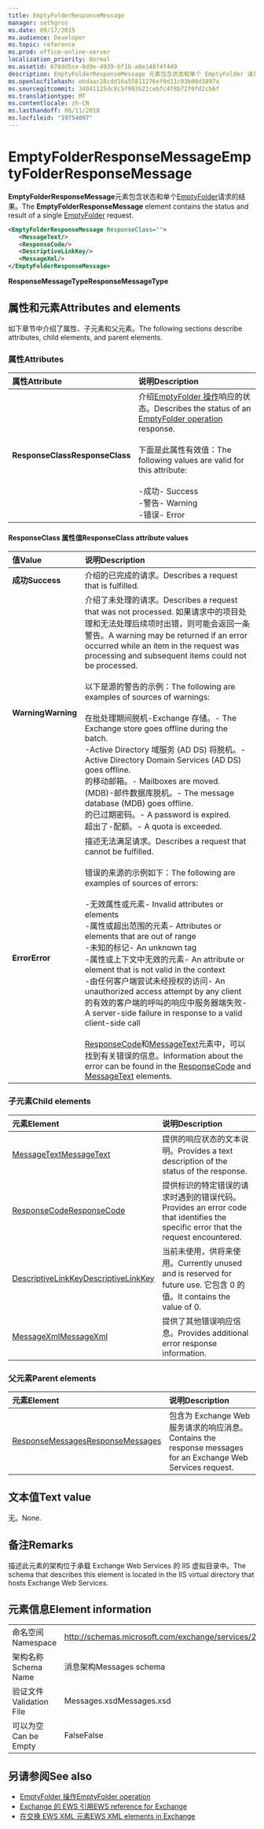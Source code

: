 ```yaml
---
title: EmptyFolderResponseMessage
manager: sethgros
ms.date: 09/17/2015
ms.audience: Developer
ms.topic: reference
ms.prod: office-online-server
localization_priority: Normal
ms.assetid: 678dd5ce-8d9e-4939-bf1b-a8e148f4f449
description: EmptyFolderResponseMessage 元素包含状态和单个 EmptyFolder 请求的结果。
ms.openlocfilehash: ebdaac28cdd16a55811276ef0d11c03b00d3897a
ms.sourcegitcommit: 34041125dc8c5f993b21cebfc4f8b72f0fd2cb6f
ms.translationtype: MT
ms.contentlocale: zh-CN
ms.lasthandoff: 06/11/2018
ms.locfileid: "19754097"
---
```

# <a name="emptyfolderresponsemessage"></a><span data-ttu-id="2f87b-103">EmptyFolderResponseMessage</span><span class="sxs-lookup"><span data-stu-id="2f87b-103">EmptyFolderResponseMessage</span></span>

<span data-ttu-id="2f87b-104">**EmptyFolderResponseMessage**元素包含状态和单个[EmptyFolder](emptyfolder.md)请求的结果。</span><span class="sxs-lookup"><span data-stu-id="2f87b-104">The **EmptyFolderResponseMessage** element contains the status and result of a single [EmptyFolder](emptyfolder.md) request.</span></span> 
  
```XML
<EmptyFolderResponseMessage ResponseClass="">
   <MessageText/>
   <ResponseCode/>
   <DescriptiveLinkKey/>
   <MessageXml/>
</EmptyFolderResponseMessage>
```

 <span data-ttu-id="2f87b-105">**ResponseMessageType**</span><span class="sxs-lookup"><span data-stu-id="2f87b-105">**ResponseMessageType**</span></span>
## <a name="attributes-and-elements"></a><span data-ttu-id="2f87b-106">属性和元素</span><span class="sxs-lookup"><span data-stu-id="2f87b-106">Attributes and elements</span></span>

<span data-ttu-id="2f87b-107">如下章节中介绍了属性、子元素和父元素。</span><span class="sxs-lookup"><span data-stu-id="2f87b-107">The following sections describe attributes, child elements, and parent elements.</span></span>
  
### <a name="attributes"></a><span data-ttu-id="2f87b-108">属性</span><span class="sxs-lookup"><span data-stu-id="2f87b-108">Attributes</span></span>

|<span data-ttu-id="2f87b-109">**属性**</span><span class="sxs-lookup"><span data-stu-id="2f87b-109">**Attribute**</span></span>|<span data-ttu-id="2f87b-110">**说明**</span><span class="sxs-lookup"><span data-stu-id="2f87b-110">**Description**</span></span>|
|:-----|:-----|
|<span data-ttu-id="2f87b-111">**ResponseClass**</span><span class="sxs-lookup"><span data-stu-id="2f87b-111">**ResponseClass**</span></span> <br/> | <span data-ttu-id="2f87b-112">介绍[EmptyFolder 操作](emptyfolder-operation.md)响应的状态。</span><span class="sxs-lookup"><span data-stu-id="2f87b-112">Describes the status of an [EmptyFolder operation](emptyfolder-operation.md) response.</span></span><br/><br/><span data-ttu-id="2f87b-113">下面是此属性有效值：</span><span class="sxs-lookup"><span data-stu-id="2f87b-113">The following values are valid for this attribute:</span></span><br/><br/><span data-ttu-id="2f87b-114">-成功</span><span class="sxs-lookup"><span data-stu-id="2f87b-114">-  Success</span></span>  <br/><span data-ttu-id="2f87b-115">-警告</span><span class="sxs-lookup"><span data-stu-id="2f87b-115">-  Warning</span></span>  <br/><span data-ttu-id="2f87b-116">-错误</span><span class="sxs-lookup"><span data-stu-id="2f87b-116">-  Error</span></span>  <br/> |
   
#### <a name="responseclass-attribute-values"></a><span data-ttu-id="2f87b-117">ResponseClass 属性值</span><span class="sxs-lookup"><span data-stu-id="2f87b-117">ResponseClass attribute values</span></span>

|<span data-ttu-id="2f87b-118">**值**</span><span class="sxs-lookup"><span data-stu-id="2f87b-118">**Value**</span></span>|<span data-ttu-id="2f87b-119">**说明**</span><span class="sxs-lookup"><span data-stu-id="2f87b-119">**Description**</span></span>|
|:-----|:-----|
|<span data-ttu-id="2f87b-120">**成功**</span><span class="sxs-lookup"><span data-stu-id="2f87b-120">**Success**</span></span> <br/> |<span data-ttu-id="2f87b-121">介绍的已完成的请求。</span><span class="sxs-lookup"><span data-stu-id="2f87b-121">Describes a request that is fulfilled.</span></span>  <br/> |
|<span data-ttu-id="2f87b-122">**Warning**</span><span class="sxs-lookup"><span data-stu-id="2f87b-122">**Warning**</span></span> <br/> | <span data-ttu-id="2f87b-123">介绍了未处理的请求。</span><span class="sxs-lookup"><span data-stu-id="2f87b-123">Describes a request that was not processed.</span></span> <span data-ttu-id="2f87b-124">如果请求中的项目处理和无法处理后续项时出错，则可能会返回一条警告。</span><span class="sxs-lookup"><span data-stu-id="2f87b-124">A warning may be returned if an error occurred while an item in the request was processing and subsequent items could not be processed.</span></span><br/><br/><span data-ttu-id="2f87b-125">以下是源的警告的示例：</span><span class="sxs-lookup"><span data-stu-id="2f87b-125">The following are examples of sources of warnings:</span></span><br/><br/><span data-ttu-id="2f87b-126">在批处理期间脱机-Exchange 存储。</span><span class="sxs-lookup"><span data-stu-id="2f87b-126">-  The Exchange store goes offline during the batch.</span></span>  <br/><span data-ttu-id="2f87b-127">-Active Directory 域服务 (AD DS) 将脱机。</span><span class="sxs-lookup"><span data-stu-id="2f87b-127">-  Active Directory Domain Services (AD DS) goes offline.</span></span>  <br/><span data-ttu-id="2f87b-128">的移动邮箱。</span><span class="sxs-lookup"><span data-stu-id="2f87b-128">-  Mailboxes are moved.</span></span>  <br/><span data-ttu-id="2f87b-129">(MDB)-邮件数据库脱机。</span><span class="sxs-lookup"><span data-stu-id="2f87b-129">-  The message database (MDB) goes offline.</span></span>  <br/><span data-ttu-id="2f87b-130">的已过期密码。</span><span class="sxs-lookup"><span data-stu-id="2f87b-130">-  A password is expired.</span></span>  <br/><span data-ttu-id="2f87b-131">超出了-配额。</span><span class="sxs-lookup"><span data-stu-id="2f87b-131">-  A quota is exceeded.</span></span>  <br/> |
|<span data-ttu-id="2f87b-132">**Error**</span><span class="sxs-lookup"><span data-stu-id="2f87b-132">**Error**</span></span> <br/> | <span data-ttu-id="2f87b-133">描述无法满足请求。</span><span class="sxs-lookup"><span data-stu-id="2f87b-133">Describes a request that cannot be fulfilled.</span></span><br/><br/> <span data-ttu-id="2f87b-134">错误的来源的示例如下：</span><span class="sxs-lookup"><span data-stu-id="2f87b-134">The following are examples of sources of errors:</span></span>  <br/><br/><span data-ttu-id="2f87b-135">-无效属性或元素</span><span class="sxs-lookup"><span data-stu-id="2f87b-135">-  Invalid attributes or elements</span></span>  <br/><span data-ttu-id="2f87b-136">-属性或超出范围的元素</span><span class="sxs-lookup"><span data-stu-id="2f87b-136">-  Attributes or elements that are out of range</span></span>  <br/><span data-ttu-id="2f87b-137">-未知的标记</span><span class="sxs-lookup"><span data-stu-id="2f87b-137">-  An unknown tag</span></span>  <br/><span data-ttu-id="2f87b-138">-属性或上下文中无效的元素</span><span class="sxs-lookup"><span data-stu-id="2f87b-138">-  An attribute or element that is not valid in the context</span></span>  <br/><span data-ttu-id="2f87b-139">-由任何客户端尝试未经授权的访问</span><span class="sxs-lookup"><span data-stu-id="2f87b-139">-  An unauthorized access attempt by any client</span></span>  <br/><span data-ttu-id="2f87b-140">的有效的客户端的呼叫的响应中服务器端失败</span><span class="sxs-lookup"><span data-stu-id="2f87b-140">-  A server-side failure in response to a valid client-side call</span></span><br/><br/>  <span data-ttu-id="2f87b-141">[ResponseCode](responsecode.md)和[MessageText](messagetext.md)元素中，可以找到有关错误的信息。</span><span class="sxs-lookup"><span data-stu-id="2f87b-141">Information about the error can be found in the [ResponseCode](responsecode.md) and [MessageText](messagetext.md) elements.</span></span>  <br/> |
   
### <a name="child-elements"></a><span data-ttu-id="2f87b-142">子元素</span><span class="sxs-lookup"><span data-stu-id="2f87b-142">Child elements</span></span>

|<span data-ttu-id="2f87b-143">**元素**</span><span class="sxs-lookup"><span data-stu-id="2f87b-143">**Element**</span></span>|<span data-ttu-id="2f87b-144">**说明**</span><span class="sxs-lookup"><span data-stu-id="2f87b-144">**Description**</span></span>|
|:-----|:-----|
|[<span data-ttu-id="2f87b-145">MessageText</span><span class="sxs-lookup"><span data-stu-id="2f87b-145">MessageText</span></span>](messagetext.md) <br/> |<span data-ttu-id="2f87b-146">提供的响应状态的文本说明。</span><span class="sxs-lookup"><span data-stu-id="2f87b-146">Provides a text description of the status of the response.</span></span>  <br/> |
|[<span data-ttu-id="2f87b-147">ResponseCode</span><span class="sxs-lookup"><span data-stu-id="2f87b-147">ResponseCode</span></span>](responsecode.md) <br/> |<span data-ttu-id="2f87b-148">提供标识的特定错误的请求时遇到的错误代码。</span><span class="sxs-lookup"><span data-stu-id="2f87b-148">Provides an error code that identifies the specific error that the request encountered.</span></span>  <br/> |
|[<span data-ttu-id="2f87b-149">DescriptiveLinkKey</span><span class="sxs-lookup"><span data-stu-id="2f87b-149">DescriptiveLinkKey</span></span>](descriptivelinkkey.md) <br/> |<span data-ttu-id="2f87b-150">当前未使用，供将来使用。</span><span class="sxs-lookup"><span data-stu-id="2f87b-150">Currently unused and is reserved for future use.</span></span> <span data-ttu-id="2f87b-151">它包含 0 的值。</span><span class="sxs-lookup"><span data-stu-id="2f87b-151">It contains the value of 0.</span></span>  <br/> |
|[<span data-ttu-id="2f87b-152">MessageXml</span><span class="sxs-lookup"><span data-stu-id="2f87b-152">MessageXml</span></span>](messagexml.md) <br/> |<span data-ttu-id="2f87b-153">提供了其他错误响应信息。</span><span class="sxs-lookup"><span data-stu-id="2f87b-153">Provides additional error response information.</span></span>  <br/> |
   
### <a name="parent-elements"></a><span data-ttu-id="2f87b-154">父元素</span><span class="sxs-lookup"><span data-stu-id="2f87b-154">Parent elements</span></span>

|<span data-ttu-id="2f87b-155">**元素**</span><span class="sxs-lookup"><span data-stu-id="2f87b-155">**Element**</span></span>|<span data-ttu-id="2f87b-156">**说明**</span><span class="sxs-lookup"><span data-stu-id="2f87b-156">**Description**</span></span>|
|:-----|:-----|
|[<span data-ttu-id="2f87b-157">ResponseMessages</span><span class="sxs-lookup"><span data-stu-id="2f87b-157">ResponseMessages</span></span>](responsemessages.md) <br/> |<span data-ttu-id="2f87b-158">包含为 Exchange Web 服务请求的响应消息。</span><span class="sxs-lookup"><span data-stu-id="2f87b-158">Contains the response messages for an Exchange Web Services request.</span></span>  <br/> |
   
## <a name="text-value"></a><span data-ttu-id="2f87b-159">文本值</span><span class="sxs-lookup"><span data-stu-id="2f87b-159">Text value</span></span>

<span data-ttu-id="2f87b-160">无。</span><span class="sxs-lookup"><span data-stu-id="2f87b-160">None.</span></span>
  
## <a name="remarks"></a><span data-ttu-id="2f87b-161">备注</span><span class="sxs-lookup"><span data-stu-id="2f87b-161">Remarks</span></span>

<span data-ttu-id="2f87b-162">描述此元素的架构位于承载 Exchange Web Services 的 IIS 虚拟目录中。</span><span class="sxs-lookup"><span data-stu-id="2f87b-162">The schema that describes this element is located in the IIS virtual directory that hosts Exchange Web Services.</span></span>
  
## <a name="element-information"></a><span data-ttu-id="2f87b-163">元素信息</span><span class="sxs-lookup"><span data-stu-id="2f87b-163">Element information</span></span>

|||
|:-----|:-----|
|<span data-ttu-id="2f87b-164">命名空间</span><span class="sxs-lookup"><span data-stu-id="2f87b-164">Namespace</span></span>  <br/> |http://schemas.microsoft.com/exchange/services/2006/messages  <br/> |
|<span data-ttu-id="2f87b-165">架构名称</span><span class="sxs-lookup"><span data-stu-id="2f87b-165">Schema Name</span></span>  <br/> |<span data-ttu-id="2f87b-166">消息架构</span><span class="sxs-lookup"><span data-stu-id="2f87b-166">Messages schema</span></span>  <br/> |
|<span data-ttu-id="2f87b-167">验证文件</span><span class="sxs-lookup"><span data-stu-id="2f87b-167">Validation File</span></span>  <br/> |<span data-ttu-id="2f87b-168">Messages.xsd</span><span class="sxs-lookup"><span data-stu-id="2f87b-168">Messages.xsd</span></span>  <br/> |
|<span data-ttu-id="2f87b-169">可以为空</span><span class="sxs-lookup"><span data-stu-id="2f87b-169">Can be Empty</span></span>  <br/> |<span data-ttu-id="2f87b-170">False</span><span class="sxs-lookup"><span data-stu-id="2f87b-170">False</span></span>  <br/> |
   
## <a name="see-also"></a><span data-ttu-id="2f87b-171">另请参阅</span><span class="sxs-lookup"><span data-stu-id="2f87b-171">See also</span></span>

- [<span data-ttu-id="2f87b-172">EmptyFolder 操作</span><span class="sxs-lookup"><span data-stu-id="2f87b-172">EmptyFolder operation</span></span>](emptyfolder-operation.md)
- [<span data-ttu-id="2f87b-173">Exchange 的 EWS 引用</span><span class="sxs-lookup"><span data-stu-id="2f87b-173">EWS reference for Exchange</span></span>](ews-reference-for-exchange.md) 
- [<span data-ttu-id="2f87b-174">在交换 EWS XML 元素</span><span class="sxs-lookup"><span data-stu-id="2f87b-174">EWS XML elements in Exchange</span></span>](ews-xml-elements-in-exchange.md)

